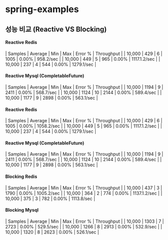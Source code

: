 # spring-examples

## 성능 비교 (Reactive VS Blocking)

#### Reactive Redis

| Samples | Average | Min | Max | Error % | Throughput |
| 10,000 | 429 | 6 | 1005 | 0.00% | 958.2/sec |
| 10,000 | 449 | 5 | 965 | 0.00% | 1117.1.2/sec |
| 10,000 | 237 | 4 | 544 | 0.00% | 1279.1/sec |

#### Reactive Mysql (CompletableFuture)

| Samples | Average | Min | Max | Error % | Throughput |
| 10,000 | 1194 | 9 | 2411 | 0.00% | 568.7/sec |
| 10,000 | 1124 | 10 | 2144 | 0.00% | 589.4/sec |
| 10,000 | 1177 | 9 | 2898 | 0.00% | 563.1/sec |

#### Reactive Redis

| Samples | Average | Min | Max | Error % | Throughput |
| 10,000 | 429 | 6 | 1005 | 0.00% | 1058.2/sec |
| 10,000 | 449 | 5 | 965 | 0.00% | 1117.1.2/sec |
| 10,000 | 237 | 4 | 544 | 0.00% | 1279.1/sec |

#### Reactive Mysql (CompletableFuture)

| Samples | Average | Min | Max | Error % | Throughput |
| 10,000 | 1194 | 9 | 2411 | 0.00% | 568.7/sec |
| 10,000 | 1124 | 10 | 2144 | 0.00% | 589.4/sec |
| 10,000 | 1177 | 9 | 2898 | 0.00% | 563.1/sec |


#### Blocking Redis

| Samples | Average | Min | Max | Error % | Throughput |
| 10,000 | 437 | 3 | 1790 | 0.00% | 1005.2/sec |
| 10,000 | 364 | 2 | 774 | 0.00% | 1137.1.2/sec |
| 10,000 | 375 | 3 | 782 | 0.00% | 1113.8/sec |

#### Blocking Mysql

| Samples | Average | Min | Max | Error % | Throughput |
| 10,000 | 1303 | 7 | 2723 | 0.00% | 529.5/sec |
| 10,000 | 1266 | 8 | 2913 | 0.00% | 532.9/sec |
| 10,000 | 1320 | 8 | 2623 | 0.00% | 526.1/sec |

